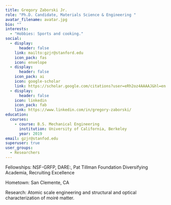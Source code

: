 ```yaml
---
title: Gregory Zaborski Jr.
role: "Ph.D. Candidate, Materials Science & Engineering "
avatar_filename: avatar.jpg
bio: ""
interests:
  - "Hobbies: Sports and cooking."
social:
  - display:
      header: false
    link: mailto:gzjr@stanford.edu
    icon_pack: fas
    icon: envelope
  - display:
      header: false
    icon_pack: ai
    icon: google-scholar
    link: https://scholar.google.com/citations?user=eRh2oz4AAAAJ&hl=en
  - display:
      header: false
    icon: linkedin
    icon_pack: fab
    link: https://www.linkedin.com/in/gregory-zaborski/
education:
  courses:
    - course: B.S. Mechanical Engineering
      institution: University of California, Berkeley
      year: 2019
email: gzjr@stanfod.edu
superuser: true
user_groups:
  - Researchers
---
```

Fellowships: N﻿SF-GRFP, DARE:, Pat Tillman Foundation Diversifying Academia, Recruiting Excellence

H﻿ometown: San Clemente, CA

R﻿esearch: Atomic scale engineering and structural and optical characterization of moiré matter.